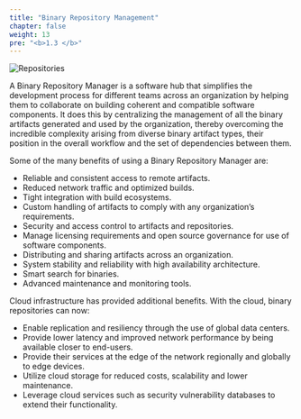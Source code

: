```yaml
---
title: "Binary Repository Management"
chapter: false
weight: 13
pre: "<b>1.3 </b>"
---
```


![Repositories](/images/repositories.png)

A Binary Repository Manager is a software hub that simplifies the development process for different teams across an organization by helping them to collaborate on building coherent and compatible software components. It does this by centralizing the management of all the binary artifacts generated and used by the organization, thereby overcoming the incredible complexity arising from diverse binary artifact types, their position in the overall workflow and the set of dependencies between them.

Some of the many benefits of using a Binary Repository Manager are:

- Reliable and consistent access to remote artifacts.
- Reduced network traffic and optimized builds.
- Tight integration with build ecosystems.
- Custom handling of artifacts to comply with any organization’s requirements.
- Security and access control to artifacts and repositories.
- Manage licensing requirements and open source governance for use of software components.
- Distributing and sharing artifacts across an organization.
- System stability and reliability with high availability architecture.
- Smart search for binaries.
- Advanced maintenance and monitoring tools.

Cloud infrastructure has provided additional benefits. With the cloud, binary repositories can now:

- Enable replication and resiliency through the use of global data centers.
- Provide lower latency and improved network performance by being available closer to end-users.
- Provide their services at the edge of the network regionally and globally to edge devices.
- Utilize cloud storage for reduced costs, scalability and lower maintenance.
- Leverage cloud services such as security vulnerability databases to extend their functionality.

